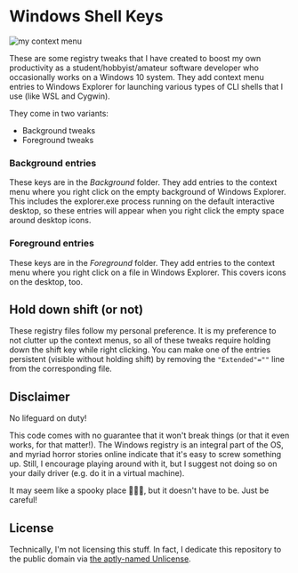# Windows Shell Keys

![my context menu](menu.png)

These are some registry tweaks that I have created to boost my own productivity as a student/hobbyist/amateur software developer who occasionally works on a Windows 10 system. They add context menu entries to Windows Explorer for launching various types of CLI shells that I use (like WSL and Cygwin).

They come in two variants:
  - Background tweaks
  - Foreground tweaks

### Background entries

These keys are in the _Background_ folder. They add entries to the context menu where you right click on the empty background of Windows Explorer. This includes the explorer.exe process running on the default interactive desktop, so these entries will appear when you right click the empty space around desktop icons.

### Foreground entries

These keys are in the _Foreground_ folder. They add entries to the context menu where you right click on a file in Windows Explorer. This covers icons on the desktop, too.

## Hold down shift (or not)

These registry files follow my personal preference. It is my preference to not clutter up the context menus, so all of these tweaks require holding down the shift key while right clicking. You can make one of the entries persistent (visible without holding shift) by removing the ```"Extended"=""``` line from the corresponding file.

## Disclaimer

No lifeguard on duty!

This code comes with no guarantee that it won't break things (or that it even works, for that matter!). The Windows registry is an integral part of the OS, and myriad horror stories online indicate that it's easy to screw something up. Still, I encourage playing around with it, but I suggest not doing so on your daily driver (e.g. do it in a virtual machine).

It may seem like a spooky place 🎃👻👀, but it doesn't have to be. Just be careful!

## License

Technically, I'm not licensing this stuff. In fact, I dedicate this repository to the public domain via [the aptly-named Unlicense](LICENSE).
